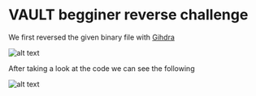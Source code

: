 # VAULT begginer reverse challenge

We first reversed the given binary file with [Gihdra][gihdra_link]

![alt text][gihdra_decomp]

After taking a look at the code we can see the following

![alt text][gihdra_decomp_explained]

[gihdra_link]: https://ghidra-sre.org/ "gihdra link"

[gihdra_decomp]: https://github.com/DJMucki/Writeups/blob/main/SHELL_CTF_2022/.images/gihdra_decomp.png "gihdra decomp image"
[gihdra_decomp_explained]: https://github.com/DJMucki/Writeups/blob/main/SHELL_CTF_2022/.images/gihdra_explained.png "gihdra decomp image explained"